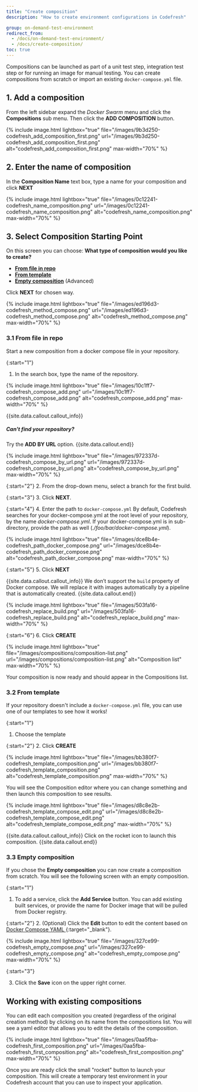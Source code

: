 ```yaml
---
title: "Create composition"
description: "How to create environment configurations in Codefresh"

group: on-demand-test-environment
redirect_from:
  - /docs/on-demand-test-environment/
  - /docs/create-composition/
toc: true
---
```


Compositions can be launched as part of a unit test step, integration test step or for running an image for manual testing. You can create compositions from scratch or import an existing `docker-compose.yml` file.

## 1. Add a composition
From the left sidebar expand the *Docker Swarm* menu and click the **Compositions** sub menu. Then click the **ADD COMPOSITION** button.

{% include 
image.html 
lightbox="true" 
file="/images/9b3d250-codefresh_add_composition_first.png" 
url="/images/9b3d250-codefresh_add_composition_first.png"
alt="codefresh_add_composition_first.png" 
max-width="70%"
%}

## 2. Enter the name of composition
In the **Composition Name** text box, type a name for your composition and click __NEXT__

{% include 
image.html 
lightbox="true" 
file="/images/0c12241-codefresh_name_composition.png" 
url="/images/0c12241-codefresh_name_composition.png"
alt="codefresh_name_composition.png" 
max-width="70%"
%}

## 3. Select Composition Starting Point
On this screen you can choose: __What type of composition would you like to create?__
* [**From file in repo**]({{site.baseurl}}/docs/on-demand-test-environment/create-composition/#31-from-file-in-repo) 
* [**From template**]({{site.baseurl}}/docs/on-demand-test-environment/create-composition/#32-from-template)
* [**Empty composition**]({{site.baseurl}}/docs/on-demand-test-environment/create-composition/#33-empty-composition) (Advanced)

Click **NEXT** for chosen way.

{% include 
image.html 
lightbox="true" 
file="/images/ed196d3-codefresh_method_compose.png" 
url="/images/ed196d3-codefresh_method_compose.png"
alt="codefresh_method_compose.png" 
max-width="70%"
%}

### 3.1 From file in repo
Start a new composition from a docker compose file in your repository.

{:start="1"}
1. In the search box, type the name of the repository.

{% include 
image.html 
lightbox="true" 
file="/images/10c1ff7-codefresh_compose_add.png" 
url="/images/10c1ff7-codefresh_compose_add.png"
alt="codefresh_compose_add.png" 
max-width="70%"
%}


{{site.data.callout.callout_info}}
##### Can't find your repository?
Try the **ADD BY URL** option.
{{site.data.callout.end}}

{% include 
image.html 
lightbox="true" 
file="/images/972337d-codefresh_compose_by_url.png" 
url="/images/972337d-codefresh_compose_by_url.png"
alt="codefresh_compose_by_url.png" 
max-width="70%"
%}

{:start="2"}
2. From the drop-down menu, select a branch for the first build.

{:start="3"}
3. Click **NEXT**.

{:start="4"}
4. Enter the path to `docker-compose.yml`
By default, Codefresh searches for your docker-compose.yml at the root level of your repository, by the name *docker-compose.yml*. If your docker-compose.yml is in sub-directory, provide the path as well (*./foo/bar/docker-compose.yml*).

{% include 
image.html 
lightbox="true" 
file="/images/dce8b4e-codefresh_path_docker_compose.png" 
url="/images/dce8b4e-codefresh_path_docker_compose.png"
alt="codefresh_path_docker_compose.png" 
max-width="70%"
%}

{:start="5"}
5. Click **NEXT**

{{site.data.callout.callout_info}}
We don’t support the `build` property of Docker compose. We will replace it with images automatically by a pipeline that is automatically created.
{{site.data.callout.end}}

{% include 
image.html 
lightbox="true" 
file="/images/503fa16-codefresh_replace_build.png" 
url="/images/503fa16-codefresh_replace_build.png"
alt="codefresh_replace_build.png" 
max-width="70%"
%}

{:start="6"}
6. Click **CREATE**

{% include 
image.html 
lightbox="true" 
file="/images/compositions/composition-list.png" 
url="/images/compositions/composition-list.png"
alt="Composition list" 
max-width="70%"
%}



Your composition is now ready and should appear in the Compositions list.

### 3.2 From template
If your repository doesn't include a `docker-compose.yml` file, you can use one of our templates to see how it works!

{:start="1"}
1. Choose the template

{:start="2"}
2. Click **CREATE**

{% include 
image.html 
lightbox="true" 
file="/images/bb380f7-codefresh_template_composition.png" 
url="/images/bb380f7-codefresh_template_composition.png"
alt="codefresh_template_composition.png" 
max-width="70%"
%}

You will see the Composition editor where you can change something and then launch this composition to see results. 

{% include 
image.html 
lightbox="true" 
file="/images/d8c8e2b-codefresh_template_compose_edit.png" 
url="/images/d8c8e2b-codefresh_template_compose_edit.png"
alt="codefresh_template_compose_edit.png" 
max-width="70%"
%}

{{site.data.callout.callout_info}}
Click on the rocket icon to launch this composition.
{{site.data.callout.end}}

### 3.3 Empty composition
If you chose the **Empty composition** you can now create a composition from scratch. You will see the following screen with an empty composition. 

{:start="1"}
1. To add a service, click the **Add Service** button.
You can add existing built services, or provide the name for Docker image that will be pulled from Docker registry.

{:start="2"}
2. (Optional) Click the **Edit** button to edit the content based on [Docker Compose YAML ](https://docs.docker.com/compose/compose-file/){:target="_blank"}.

{% include 
image.html 
lightbox="true" 
file="/images/327ce99-codefresh_empty_compose.png" 
url="/images/327ce99-codefresh_empty_compose.png"
alt="codefresh_empty_compose.png" 
max-width="70%"
%}

{:start="3"}

3. Click the **Save** icon on the upper right corner.

## Working with existing compositions

You can edit each composition you created (regardless of the original creation method) by clicking on its name from the compositions list.
You will see a yaml editor that allows you to edit the details of the composition.


{% include 
image.html 
lightbox="true" 
file="/images/0aa5fba-codefresh_first_composition.png" 
url="/images/0aa5fba-codefresh_first_composition.png"
alt="codefresh_first_composition.png" 
max-width="70%"
%}


Once you are ready click the small "rocket" button to launch your composition. This will create a temporary
test environment in your Codefresh account that you can use to inspect your application.
 
